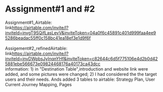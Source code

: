 # Assignment#1 and #2
Assignment#1_Airtable:
<br>link<a href="https://airtable.com/invite/l?inviteId=invgT9SQifLasLevV&inviteToken=04a0f6c45891c401d999faa4ee95286beadac55ff0c158bc41ea18ef3e1d9f6f" target="_blank">https://airtable.com/invite/l?inviteId=invgT9SQifLasLevV&inviteToken=04a0f6c45891c401d999faa4ee95286beadac55ff0c158bc41ea18ef3e1d9f6f</a>
<br>
<br>
Assigement#2_refinedAirtable:
<br>link<a href="https://airtable.com/invite/l?inviteId=invDWpbsJyInqnYHf&inviteToken=c82644c6d5f775106e4d2b0d425881ebe566673e09824468176a40173ca43dcc">https://airtable.com/invite/l?inviteId=invDWpbsJyInqnYHf&inviteToken=c82644c6d5f775106e4d2b0d425881ebe566673e09824468176a40173ca43dcc</a>
<br>information: 1) in "Destination Table",introduction and website link were added, and some pictures were changed; 2) I had considered the the target users and their needs. Ands added 3 tables to airtable: Strategy Plan, User Current Journey Mapping, Pages
